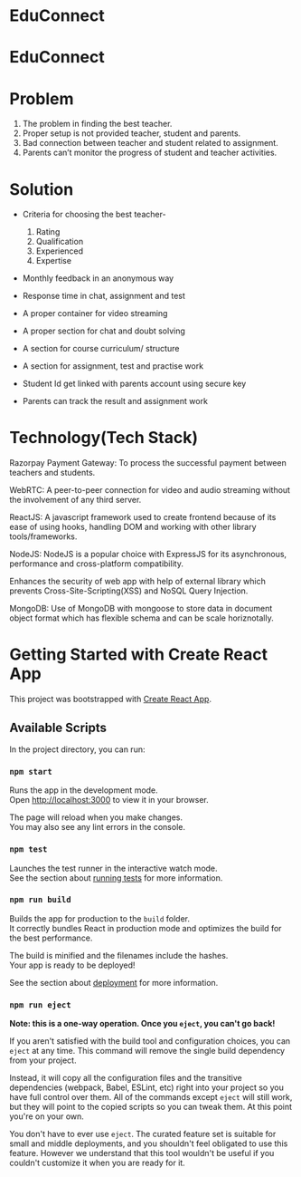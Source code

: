 # EduConnect
# EduConnect

# Problem

1. The problem in finding the best teacher.
2. Proper setup is not provided teacher, student and parents.
3. Bad connection between teacher and student related to assignment.
4. Parents can’t monitor the progress of student and teacher activities.

# Solution

- Criteria for choosing the best teacher-
  1. Rating
  2. Qualification
  3. Experienced
  4. Expertise
- Monthly feedback in an anonymous way
- Response time in chat, assignment and test
- A proper container for video streaming
- A proper section for chat and doubt solving

- A section for course curriculum/ structure
- A section for assignment, test and practise work
- Student Id get linked with parents account using secure key
- Parents can track the result and assignment work

# Technology(Tech Stack)

Razorpay Payment Gateway: To process the successful payment between teachers and students.

WebRTC: A peer-to-peer connection for video and audio streaming without the involvement of any third server.

ReactJS: A javascript framework used to create frontend because of its ease of using hooks, handling DOM and working with other library tools/frameworks.

NodeJS: NodeJS is a popular choice with ExpressJS for its asynchronous, performance and cross-platform compatibility.

Enhances the security of web app with help of external library which prevents Cross-Site-Scripting(XSS) and NoSQL Query Injection.

MongoDB: Use of MongoDB with mongoose to store data in document object format which has flexible schema and can be scale horiznotally.

# Getting Started with Create React App

This project was bootstrapped with [Create React App](https://github.com/facebook/create-react-app).

## Available Scripts

In the project directory, you can run:

### `npm start`

Runs the app in the development mode.\
Open [http://localhost:3000](http://localhost:3000) to view it in your browser.

The page will reload when you make changes.\
You may also see any lint errors in the console.

### `npm test`

Launches the test runner in the interactive watch mode.\
See the section about [running tests](https://facebook.github.io/create-react-app/docs/running-tests) for more information.

### `npm run build`

Builds the app for production to the `build` folder.\
It correctly bundles React in production mode and optimizes the build for the best performance.

The build is minified and the filenames include the hashes.\
Your app is ready to be deployed!

See the section about [deployment](https://facebook.github.io/create-react-app/docs/deployment) for more information.

### `npm run eject`

**Note: this is a one-way operation. Once you `eject`, you can't go back!**

If you aren't satisfied with the build tool and configuration choices, you can `eject` at any time. This command will remove the single build dependency from your project.

Instead, it will copy all the configuration files and the transitive dependencies (webpack, Babel, ESLint, etc) right into your project so you have full control over them. All of the commands except `eject` will still work, but they will point to the copied scripts so you can tweak them. At this point you're on your own.

You don't have to ever use `eject`. The curated feature set is suitable for small and middle deployments, and you shouldn't feel obligated to use this feature. However we understand that this tool wouldn't be useful if you couldn't customize it when you are ready for it.
